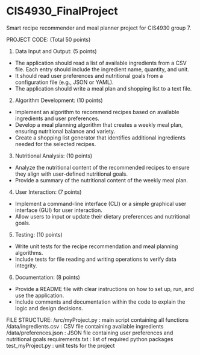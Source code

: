 # CIS4930_FinalProject
Smart recipe recommender and meal planner project for CIS4930 group 7.

PROJECT CODE: (Total 50 points)
1. Data Input and Output: (5 points)
- The application should read a list of available ingredients from a CSV file. Each entry should
include the ingredient name, quantity, and unit.
- It should read user preferences and nutritional goals from a configuration file (e.g., JSON or
YAML).
- The application should write a meal plan and shopping list to a text file.

2. Algorithm Development: (10 points)
- Implement an algorithm to recommend recipes based on available ingredients and user
preferences.
- Develop a meal planning algorithm that creates a weekly meal plan, ensuring nutritional
balance and variety.
- Create a shopping list generator that identifies additional ingredients needed for the selected
recipes.

3. Nutritional Analysis: (10 points)
- Analyze the nutritional content of the recommended recipes to ensure they align with
user-defined nutritional goals.
- Provide a summary of the nutritional content of the weekly meal plan.

4. User Interaction: (7 points)
- Implement a command-line interface (CLI) or a simple graphical user interface (GUI) for user
interaction.
- Allow users to input or update their dietary preferences and nutritional goals.

5. Testing: (10 points)
- Write unit tests for the recipe recommendation and meal planning algorithms.
- Include tests for file reading and writing operations to verify data integrity.

6. Documentation: (8 points)
- Provide a README file with clear instructions on how to set up, run, and use the application.
- Include comments and documentation within the code to explain the logic and design
decisions.

FILE STRUCTURE:
/src/myProject.py : main script containing all functions
/data/ingredients.csv : CSV file containing available ingredients
/data/preferences.json : JSON file containing user preferences and nutritional goals
requirements.txt : list of required python packages
test_myProject.py : unit tests for the project
